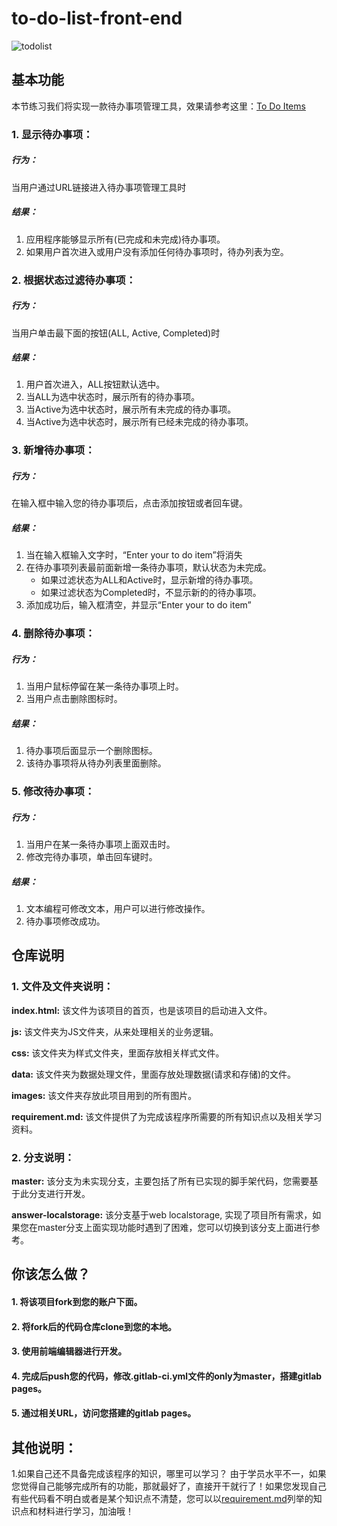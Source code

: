 # to-do-list-front-end

![todolist](https://icon.qiantucdn.com/20200327/d479b99fe695f55a0187e903c7edfa342)

## 基本功能
本节练习我们将实现一款待办事项管理工具，效果请参考这里：[To Do Items](https://tw-baseline-exam.gitlab.io/to-do-list-front-end/)

### 1. 显示待办事项：
##### 行为：
当用户通过URL链接进入待办事项管理工具时
##### 结果：
1. 应用程序能够显示所有(已完成和未完成)待办事项。
2. 如果用户首次进入或用户没有添加任何待办事项时，待办列表为空。

### 2. 根据状态过滤待办事项：
##### 行为：
当用户单击最下面的按钮(ALL, Active, Completed)时
##### 结果：
1. 用户首次进入，ALL按钮默认选中。
2. 当ALL为选中状态时，展示所有的待办事项。
3. 当Active为选中状态时，展示所有未完成的待办事项。
4. 当Active为选中状态时，展示所有已经未完成的待办事项。

### 3. 新增待办事项：
##### 行为：
在输入框中输入您的待办事项后，点击添加按钮或者回车键。
##### 结果：
1. 当在输入框输入文字时，“Enter your to do item”将消失
2. 在待办事项列表最前面新增一条待办事项，默认状态为未完成。
    *  如果过滤状态为ALL和Active时，显示新增的待办事项。
    *  如果过滤状态为Completed时，不显示新的的待办事项。
3. 添加成功后，输入框清空，并显示“Enter your to do item”

### 4. 删除待办事项：
##### 行为：
1. 当用户鼠标停留在某一条待办事项上时。
2. 当用户点击删除图标时。
##### 结果：
1. 待办事项后面显示一个删除图标。
2. 该待办事项将从待办列表里面删除。

### 5. 修改待办事项：
##### 行为：
1. 当用户在某一条待办事项上面双击时。
2. 修改完待办事项，单击回车键时。
##### 结果：
1. 文本编程可修改文本，用户可以进行修改操作。
2. 待办事项修改成功。


## 仓库说明

### 1. 文件及文件夹说明：
**index.html:** 该文件为该项目的首页，也是该项目的启动进入文件。 

**js:** 该文件夹为JS文件夹，从来处理相关的业务逻辑。

**css:** 该文件夹为样式文件夹，里面存放相关样式文件。

**data:** 该文件夹为数据处理文件，里面存放处理数据(请求和存储)的文件。

**images:** 该文件夹存放此项目用到的所有图片。

**requirement.md:** 该文件提供了为完成该程序所需要的所有知识点以及相关学习资料。

### 2. 分支说明：
**master:** 该分支为未实现分支，主要包括了所有已实现的脚手架代码，您需要基于此分支进行开发。

**answer-localstorage:** 该分支基于web localstorage, 实现了项目所有需求，如果您在master分支上面实现功能时遇到了困难，您可以切换到该分支上面进行参考。

## 你该怎么做？
#### 1. 将该项目fork到您的账户下面。
#### 2. 将fork后的代码仓库clone到您的本地。
#### 3. 使用前端编辑器进行开发。
#### 4. 完成后push您的代码，修改.gitlab-ci.yml文件的only为master，搭建gitlab pages。
#### 5. 通过相关URL，访问您搭建的gitlab pages。

## 其他说明：

1.如果自己还不具备完成该程序的知识，哪里可以学习？
由于学员水平不一，如果您觉得自己能够完成所有的功能，那就最好了，直接开干就行了！如果您发现自己有些代码看不明白或者是某个知识点不清楚，您可以以[requirement.md](https://gitlab.com/tw-baseline-exam/to-do-list-front-end/-/blob/master/requirement.md)列举的知识点和材料进行学习，加油哦！


